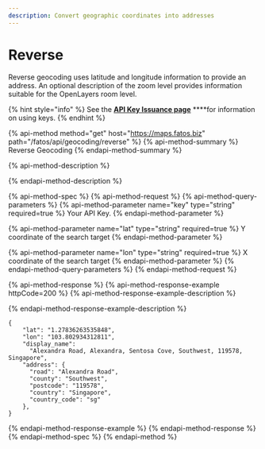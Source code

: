 ```yaml
---
description: Convert geographic coordinates into addresses
---
```


# Reverse

Reverse geocoding uses latitude and longitude information to provide an address. An optional description of the zoom level provides information suitable for the OpenLayers room level.

{% hint style="info" %}
See the [**API Key Issuance page**](../../../get-your-api-key.md) ****for information on using keys.
{% endhint %}

{% api-method method="get" host="https://maps.fatos.biz" path="/fatos/api/geocoding/reverse" %}
{% api-method-summary %}
Reverse Geocoding
{% endapi-method-summary %}

{% api-method-description %}

{% endapi-method-description %}

{% api-method-spec %}
{% api-method-request %}
{% api-method-query-parameters %}
{% api-method-parameter name="key" type="string" required=true %}
Your API Key.
{% endapi-method-parameter %}

{% api-method-parameter name="lat" type="string" required=true %}
Y coordinate of the search target
{% endapi-method-parameter %}

{% api-method-parameter name="lon" type="string" required=true %}
X coordinate of the search target
{% endapi-method-parameter %}
{% endapi-method-query-parameters %}
{% endapi-method-request %}

{% api-method-response %}
{% api-method-response-example httpCode=200 %}
{% api-method-response-example-description %}

{% endapi-method-response-example-description %}

```
{
    "lat": "1.27836263535848",
    "lon": "103.802934312811",
    "display_name":
      "Alexandra Road, Alexandra, Sentosa Cove, Southwest, 119578, Singapore",
    "address": {
      "road": "Alexandra Road",
      "county": "Southwest",
      "postcode": "119578",
      "country": "Singapore",
      "country_code": "sg"
    },
}
```
{% endapi-method-response-example %}
{% endapi-method-response %}
{% endapi-method-spec %}
{% endapi-method %}

